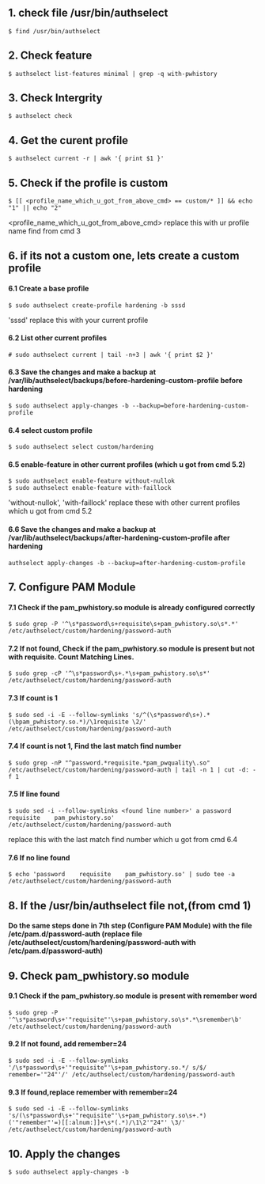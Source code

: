 ## 1. check file /usr/bin/authselect
    $ find /usr/bin/authselect

## 2. Check feature
    $ authselect list-features minimal | grep -q with-pwhistory

## 3. Check Intergrity
    $ authselect check

## 4. Get the curent profile
    $ authselect current -r | awk '{ print $1 }'

## 5. Check if the profile is custom
    $ [[ <profile_name_which_u_got_from_above_cmd> == custom/* ]] && echo "1" || echo "2"

<profile_name_which_u_got_from_above_cmd> replace this with ur profile name find from cmd 3

## 6. if its not a custom one, lets create a custom profile
#### 6.1 Create a base profile
    $ sudo authselect create-profile hardening -b sssd

'sssd' replace this with your current profile

#### 6.2 List other current profiles
    # sudo authselect current | tail -n+3 | awk '{ print $2 }'

#### 6.3 Save the changes and make a backup at /var/lib/authselect/backups/before-hardening-custom-profile before hardening
    $ sudo authselect apply-changes -b --backup=before-hardening-custom-profile

#### 6.4 select custom profile
    $ sudo authselect select custom/hardening

#### 6.5 enable-feature in other current profiles (which u got from cmd 5.2)
    $ sudo authselect enable-feature without-nullok
    $ sudo authselect enable-feature with-faillock

'without-nullok', 'with-faillock' replace these with other current profiles which u got from cmd 5.2

#### 6.6 Save the changes and make a backup at /var/lib/authselect/backups/after-hardening-custom-profile after hardening
    authselect apply-changes -b --backup=after-hardening-custom-profile

## 7. Configure PAM Module
#### 7.1 Check if the pam_pwhistory.so module is already configured correctly
    $ sudo grep -P '^\s*password\s+requisite\s+pam_pwhistory.so\s*.*' /etc/authselect/custom/hardening/password-auth

#### 7.2 If not found, Check if the pam_pwhistory.so module is present but not with requisite. Count Matching Lines.
    $ sudo grep -cP '^\s*password\s+.*\s+pam_pwhistory.so\s*' /etc/authselect/custom/hardening/password-auth

#### 7.3 If count is 1
    $ sudo sed -i -E --follow-symlinks 's/^(\s*password\s+).*(\bpam_pwhistory.so.*)/\1requisite \2/' /etc/authselect/custom/hardening/password-auth

#### 7.4 If count is not 1, Find the last match find number
    $ sudo grep -nP "^password.*requisite.*pam_pwquality\.so" /etc/authselect/custom/hardening/password-auth | tail -n 1 | cut -d: -f 1

#### 7.5 If line found
    $ sudo sed -i --follow-symlinks <found line number>' a password     requisite    pam_pwhistory.so' /etc/authselect/custom/hardening/password-auth

<found line number> replace this with the last match find number which u got from cmd 6.4
  
#### 7.6 If no line found
    $ echo 'password    requisite    pam_pwhistory.so' | sudo tee -a /etc/authselect/custom/hardening/password-auth

## 8. If the /usr/bin/authselect file not,(from cmd 1)
 #### Do the same steps done in 7th step (Configure PAM Module) with the file /etc/pam.d/password-auth (replace file /etc/authselect/custom/hardening/password-auth with /etc/pam.d/password-auth)

## 9. Check pam_pwhistory.so module 
#### 9.1 Check if the pam_pwhistory.so module is present with remember word
    $ sudo grep -P '^\s*password\s+'"requisite"'\s+pam_pwhistory.so\s*.*\sremember\b' /etc/authselect/custom/hardening/password-auth

#### 9.2 If not found, add remember=24
    $ sudo sed -i -E --follow-symlinks '/\s*password\s+'"requisite"'\s+pam_pwhistory.so.*/ s/$/ remember='"24"'/' /etc/authselect/custom/hardening/password-auth

#### 9.3 If found,replace remember with remember=24
    $ sudo sed -i -E --follow-symlinks 's/(\s*password\s+'"requisite"'\s+pam_pwhistory.so\s+.*)('"remember"'=)[[:alnum:]]+\s*(.*)/\1\2'"24"' \3/' /etc/authselect/custom/hardening/password-auth

## 10. Apply the changes
    $ sudo authselect apply-changes -b

